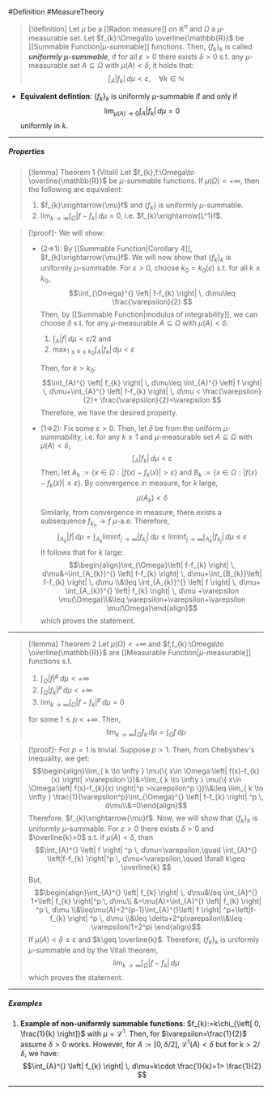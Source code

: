 #Definition #MeasureTheory 

> [!definition]
> Let $\mu$ be a [[Radon measure]] on $\mathbb{R}^n$ and $\Omega$ a $\mu$-measurable set. Let $f_{k}:\Omega\to \overline{\mathbb{R}}$ be [[Summable Function|$\mu$-summable]] functions. Then, $\{ f_{k} \}_{k}$ is called ***uniformly $\mu$-summable***, if for all $\varepsilon>0$ there exists $\delta>0$ s.t. any $\mu$-measurable set $A\subseteq \Omega$ with $\mu(A)<\delta$, it holds that: $$\int_{A}^{} \left| f_{k} \right|  \, d\mu<\varepsilon,\quad \forall k\in \mathbb{N} $$

- **Equivalent defintion**: $\{ f_{k} \}_{k}$ is uniformly $\mu$-summable if and only if $$\lim_{ \mu(A) \to 0 } \int_{A}^{} \left| f_{k} \right|  \, d\mu =0$$uniformly in $k$.
---
##### Properties
> [!lemma] Theorem 1 (Vitali)
> Let $f_{k},f:\Omega\to \overline{\mathbb{R}}$ be $\mu$-summable functions. If $\mu(\Omega)<+\infty$, then the following are equivalent: 
> 1. $f_{k}\xrightarrow{\mu}f$ and $\{ f_{k} \}$ is uniformly $\mu$-summable.
> 3. $\lim_{ k \to \infty }\int_{\Omega}^{} \left| f-f_{k} \right| \, d\mu=0$, i.e. $f_{k}\xrightarrow{L^1}f$.

> [!proof]-
> We will show: 
> - (2=>1): By [[Summable Function|Corollary 4]], $f_{k}\xrightarrow{\mu}f$. We will now show that $\{ f_{k} \}_{k}$ is uniformly $\mu$-summable. For $\varepsilon>0$, choose $k_{0}=k_{0}(\varepsilon)$ s.t. for all $k\geq k_{0}$, $$\int_{\Omega}^{} \left| f-f_{k} \right|  \, d\mu\leq \frac{\varepsilon}{2} $$Then, by [[Summable Function|modulus of integrability]], we can choose $\delta$ s.t. for any $\mu$-measurable $A\subseteq\Omega$ with $\mu(A)<\delta$:
> 	1. $\int_{A}^{} \left| f \right| \, d\mu<\varepsilon/2$ and
> 	2. $\max_{1\leq k\leq k_{0}}\int_{A}^{} \left| f_{k} \right| \, d\mu<\varepsilon$
>  
> 	 Then, for $k>k_{0}$:$$\int_{A}^{} \left| f_{k} \right|  \, d\mu\leq \int_{A}^{} \left| f \right|  \, d\mu+\int_{A}^{} \left| f-f_{k} \right|  \, d\mu < \frac{\varepsilon}{2}+  \frac{\varepsilon}{2}=\varepsilon $$Therefore, we have the desired property.
> - (1=>2): Fix some $\varepsilon>0$. Then, let $\delta$ be from the uniform $\mu$-summability, i.e. for any $k\geq 1$ and $\mu$-measurable set $A\subseteq \Omega$ with $\mu(A)<\delta$, $$\int_{A}^{} \left| f_{k} \right|  \, d\mu<\varepsilon $$Then, let $A_{k}:=\{x\in \Omega:\left| f(x)-f_{k}(x) \right|>\varepsilon  \}$ and $B_{k}:=\{ x\in \Omega:\left| f(x)-f_{k}(x) \right|\leq \varepsilon \}$. By convergence in measure, for $k$ large, $$\mu(A_{k})<\delta$$Similarly, from convergence in measure, there exists a subsequence $f_{k_{n}}\to f$ $\mu$-a.e. Therefore, $$\int_{A_{k}}\left|f  \right|   \, d\mu=\int_{A_{k}}^{} \liminf_{ j \to \infty } \left| f_{k_{j}} \right|  \, d\mu \leq \liminf_{ j \to \infty } \int_{A_{k}}^{} \left| f_{k_{j}} \right|  \, d\mu \leq \varepsilon $$
>   It follows that for $k$ large:$$\begin{align}\int_{\Omega}\left| f-f_{k} \right|  \, d\mu&=\int_{A_{k}}^{} \left| f-f_{k} \right|  \, d\mu+\int_{B_{k}}\left| f-f_{k} \right| \, d\mu  \\&\leq \int_{A_{k}}^{} \left| f \right|  \, d\mu+ \int_{A_{k}}^{} \left| f_{k} \right|  \, d\mu +\varepsilon \mu(\Omega)\\&\leq \varepsilon+\varepsilon+\varepsilon \mu(\Omega)\end{align}$$which proves the statement.
---
> [!lemma] Theorem 2
> Let $\mu(\Omega)<+\infty$ and $f,f_{k}:\Omega\to \overline{\mathbb{R}}$ are [[Measurable Function|$\mu$-measurable]] functions s.t. 
> 1. $\int_{\Omega}^{} \left| f \right|^p \, d\mu<+\infty$
> 2. $\int_{\Omega}^{} \left| f_{k} \right|^p \, d\mu<+\infty$
> 3. $\lim_{ k \to \infty }\int_{\Omega}^{} \left| f-f_{k} \right|^p \, d\mu=0$
>    
> for some $1\leq p<+\infty$. Then, $$\lim_{ k \to \infty } \int_{\Omega}^{} f_{k} \, d\mu=\int_{\Omega}^{} f \, d\mu  $$

> [!proof]-
> For $p=1$ is trivial. Suppose $p>1$. Then, from Chebyshev's inequality, we get: $$\begin{align}\lim_{ k \to \infty } \mu(\{ x\in \Omega:\left| f(x)-f_{k}(x) \right| >\varepsilon \})&=\lim_{ k \to \infty } \mu(\{ x\in \Omega:\left| f(x)-f_{k}(x) \right|^p >\varepsilon^p \})\\&\leq \lim_{ k \to \infty }  \frac{1}{\varepsilon^p}\int_{\Omega}^{} \left| f-f_{k} \right| ^p \, d\mu\\&=0\end{align}$$Therefore, $f_{k}\xrightarrow{\mu}f$. Now, we will show that $\{ f_{k} \}_{k}$ is uniformly $\mu$-summable. For $\varepsilon>0$ there exists $\delta>0$ and $\overline{k}>0$ s.t. if $\mu(A)<\delta$, then $$\int_{A}^{} \left| f \right| ^p \, d\mu<\varepsilon,\quad \int_{A}^{} \left|f-f_{k}  \right|^p  \, d\mu<\varepsilon,\quad \forall k\geq \overline{k}  $$But, $$\begin{align}\int_{A}^{} \left| f_{k} \right|  \, d\mu&\leq \int_{A}^{} 1+\left| f_{k} \right|^p \, d\mu\\ &=\mu(A)+\int_{A}^{} \left| f_{k} \right| ^p \, d\mu  \\&\leq\mu(A)+2^{p-1}\int_{A}^{}\left| f \right| ^p+\left|f- f_{k} \right| ^p \, d\mu \\&\leq \delta+2^p\varepsilon\\&\leq \varepsilon(1+2^p)  \end{align}$$If $\mu(A)<\delta\leq \varepsilon$ and $k\geq \overline{k}$. Therefore, $\{ f_{k} \}_{k}$ is uniformly $\mu$-summable and by the Vitali theorem, $$\lim_{ k \to \infty } \int_{\Omega}^{} \left| f-f_{k} \right|  \, d\mu $$which proves the statement.
---
##### Examples
1. **Example of non-uniformly summable functions**: $f_{k}:=k\chi_{\left[ 0, \frac{1}{k} \right]}$ with $\mu=\mathcal{L}^1$. Then, for $\varepsilon=\frac{1}{2}$ assume $\delta>0$ works. However, for $A:=[0,\delta / 2]$, $\mathcal{L}^1(A)<\delta$ but for $k>2/\delta$, we have: $$\int_{A}^{} \left| f_{k} \right|  \, d\mu=k\cdot \frac{1}{k}=1> \frac{1}{2}  $$
---
